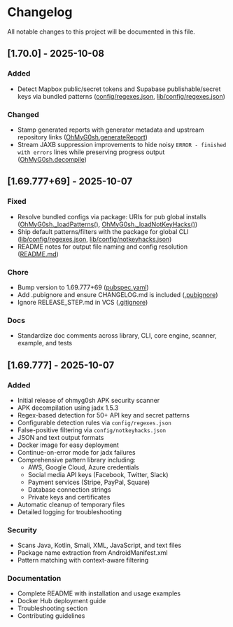 # Changelog

All notable changes to this project will be documented in this file.

## [1.70.0] - 2025-10-08

### Added

- Detect Mapbox public/secret tokens and Supabase publishable/secret keys via bundled patterns ([config/regexes.json](https://github.com/mathtechstudio/ohmyg0sh/blob/main/config/regexes.json), [lib/config/regexes.json](https://github.com/mathtechstudio/ohmyg0sh/blob/main/lib/config/regexes.json))

### Changed

- Stamp generated reports with generator metadata and upstream repository links ([OhMyG0sh.generateReport](https://github.com/mathtechstudio/ohmyg0sh/blob/main/lib/src/ohmyg0sh_base.dart))
- Stream JAXB suppression improvements to hide noisy `ERROR - finished with errors` lines while preserving progress output ([OhMyG0sh.decompile](https://github.com/mathtechstudio/ohmyg0sh/blob/main/lib/src/ohmyg0sh_base.dart))

## [1.69.777+69] - 2025-10-07

### Fixed

- Resolve bundled configs via package: URIs for pub global installs ([OhMyG0sh._loadPatterns()](https://github.com/mathtechstudio/ohmyg0sh/blob/main/lib/src/ohmyg0sh_base.dart), [OhMyG0sh._loadNotKeyHacks()](https://github.com/mathtechstudio/ohmyg0sh/blob/main/lib/src/ohmyg0sh_base.dart))
- Ship default patterns/filters with the package for global CLI ([lib/config/regexes.json](https://github.com/mathtechstudio/ohmyg0sh/blob/main/lib/config/regexes.json), [lib/config/notkeyhacks.json](https://github.com/mathtechstudio/ohmyg0sh/blob/main/lib/config/notkeyhacks.json))
- README notes for output file naming and config resolution ([README.md](https://github.com/mathtechstudio/ohmyg0sh/blob/main/README.md))

### Chore

- Bump version to 1.69.777+69 ([pubspec.yaml](https://github.com/mathtechstudio/ohmyg0sh/blob/main/pubspec.yaml))
- Add .pubignore and ensure CHANGELOG.md is included ([.pubignore](https://github.com/mathtechstudio/ohmyg0sh/blob/main/.pubignore))
- Ignore RELEASE_STEP.md in VCS ([.gitignore](https://github.com/mathtechstudio/ohmyg0sh/blob/main/.gitignore))

### Docs

- Standardize doc comments across library, CLI, core engine, scanner, example, and tests

## [1.69.777] - 2025-10-07

### Added

- Initial release of ohmyg0sh APK security scanner
- APK decompilation using jadx 1.5.3
- Regex-based detection for 50+ API key and secret patterns
- Configurable detection rules via `config/regexes.json`
- False-positive filtering via `config/notkeyhacks.json`
- JSON and text output formats
- Docker image for easy deployment
- Continue-on-error mode for jadx failures
- Comprehensive pattern library including:
  - AWS, Google Cloud, Azure credentials
  - Social media API keys (Facebook, Twitter, Slack)
  - Payment services (Stripe, PayPal, Square)
  - Database connection strings
  - Private keys and certificates
- Automatic cleanup of temporary files
- Detailed logging for troubleshooting

### Security

- Scans Java, Kotlin, Smali, XML, JavaScript, and text files
- Package name extraction from AndroidManifest.xml
- Pattern matching with context-aware filtering

### Documentation

- Complete README with installation and usage examples
- Docker Hub deployment guide
- Troubleshooting section
- Contributing guidelines
